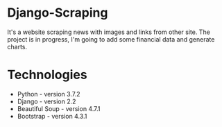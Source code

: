 # Django-Scraping
It's a website scraping news with images and links from other site.
The project is in progress, I'm going to add some financial data and generate charts.

# Technologies
* Python - version 3.7.2
* Django - version 2.2
* Beautiful Soup - version 4.7.1
* Bootstrap - version 4.3.1


